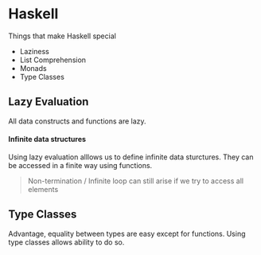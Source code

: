 # Haskell
Things that make Haskell special
- Laziness
- List Comprehension
- Monads
- Type Classes

## Lazy Evaluation
All data constructs and functions are lazy.
#### Infinite data structures
Using lazy evaluation alllows us to define infinite data sturctures.
They can be accessed in a finite way using functions.

> Non-termination / Infinite loop can still arise if we try to access all elements



## Type Classes
Advantage, equality between types are easy except for functions. Using type classes allows ability to do so.